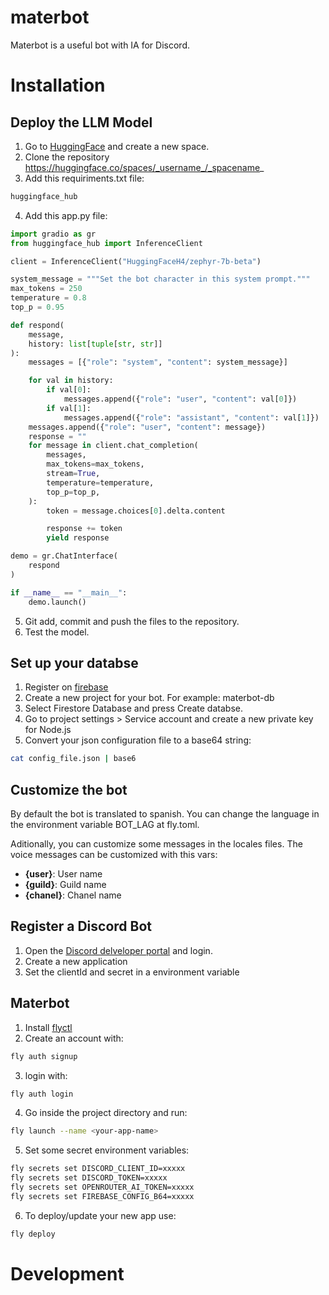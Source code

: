 # materbot

Materbot is a useful bot with IA for Discord.

# Installation
## Deploy the LLM Model

1) Go to [HuggingFace](https://huggingface.co/) and create a new space.
2) Clone the repository https://huggingface.co/spaces/_username_/_spacename_ 
3) Add this requiriments.txt file:
```txt
huggingface_hub
```
4) Add this app.py file:
```python
import gradio as gr
from huggingface_hub import InferenceClient

client = InferenceClient("HuggingFaceH4/zephyr-7b-beta")

system_message = """Set the bot character in this system prompt."""
max_tokens = 250
temperature = 0.8
top_p = 0.95

def respond(
    message,
    history: list[tuple[str, str]]
):
    messages = [{"role": "system", "content": system_message}]

    for val in history:
        if val[0]:
            messages.append({"role": "user", "content": val[0]})
        if val[1]:
            messages.append({"role": "assistant", "content": val[1]})
    messages.append({"role": "user", "content": message})
    response = ""
    for message in client.chat_completion(
        messages,
        max_tokens=max_tokens,
        stream=True,
        temperature=temperature,
        top_p=top_p,
    ):
        token = message.choices[0].delta.content

        response += token
        yield response

demo = gr.ChatInterface(
    respond
)

if __name__ == "__main__":
    demo.launch()
```
5) Git add, commit and push the files to the repository.
6) Test the model.

## Set up your databse
1) Register on [firebase](https://console.firebase.google.com/project/_/database?hl=es)
2) Create a new project for your bot. For example: materbot-db
3) Select Firestore Database and press Create databse.
4) Go to project settings > Service account and create a new private key for Node.js
5) Convert your json configuration file to a base64 string:
```bash
cat config_file.json | base6
```

## Customize the bot
By default the bot is translated to spanish. You can change the language in the environment variable BOT_LAG at fly.toml.

Aditionally, you can customize some messages in the locales files. The voice messages can be customized with this vars:
- **{user}**: User name
- **{guild}**: Guild name
- **{chanel}**: Chanel name

## Register a Discord Bot
1) Open the [Discord delveloper portal](https://discord.com/developers/applications) and login.
2) Create a new application
3) Set the clientId and secret in a environment variable

## Materbot
1) Install [flyctl](https://fly.io/docs/flyctl/install/)
2) Create an account with:
```bash
fly auth signup
```
3) login with:
```bash
fly auth login
```
4) Go inside the project directory and run:
```bash
fly launch --name <your-app-name>
```
5) Set some secret environment variables:
```bash
fly secrets set DISCORD_CLIENT_ID=xxxxx
fly secrets set DISCORD_TOKEN=xxxxx
fly secrets set OPENROUTER_AI_TOKEN=xxxxx
fly secrets set FIREBASE_CONFIG_B64=xxxxx
```
6) To deploy/update your new app use:
```bash
fly deploy
```

# Development
